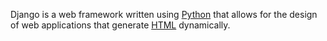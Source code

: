 Django is a web framework written using [Python](/wiki/Python) that allows for the design of web applications that generate [HTML](/wiki/HTML) dynamically.

